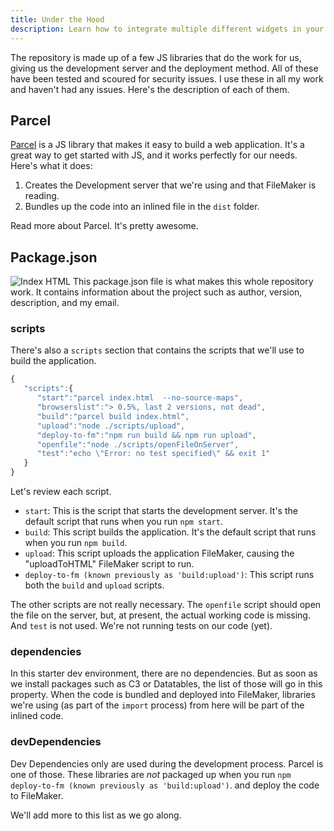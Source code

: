 ```yaml
---
title: Under the Hood
description: Learn how to integrate multiple different widgets in your application.
---
```


The repository is made up of a few JS libraries that do the work for us, giving us the development server and the deployment method. All of these have been tested and scoured for security issues. I use these in all my work and haven't had any issues. Here's the description of each of them.

## Parcel

[Parcel](https://parceljs.org/) is a JS library that makes it easy to build a web application. It's a great way to get started with JS, and it works perfectly for our needs. Here's what it does:

1. Creates the Development server that we're using and that FileMaker is reading.
2. Bundles up the code into an inlined file in the `dist` folder.

Read more about Parcel. It's pretty awesome.

## Package.json

![Index HTML](https://im-js-in-fm-images.s3.amazonaws.com/packagejson.png)
This package.json file is what makes this whole repository work. It contains information about the project such as author, version, description, and my email.

### scripts

There's also a `scripts` section that contains the scripts that we'll use to build the application.

```js
{
   "scripts":{
      "start":"parcel index.html  --no-source-maps",
      "browserslist":"> 0.5%, last 2 versions, not dead",
      "build":"parcel build index.html",
      "upload":"node ./scripts/upload",
      "deploy-to-fm":"npm run build && npm run upload",
      "openfile":"node ./scripts/openFileOnServer",
      "test":"echo \"Error: no test specified\" && exit 1"
   }
}
```

Let's review each script.

- `start`: This is the script that starts the development server. It's the default script that runs when you run `npm start`.
- `build`: This script builds the application. It's the default script that runs when you run `npm build`.
- `upload`: This script uploads the application FileMaker, causing the "uploadToHTML" FileMaker script to run.
- `deploy-to-fm (known previously as 'build:upload')`: This script runs both the `build` and `upload` scripts.

The other scripts are not really necessary. The `openfile` script should open the file on the server, but, at present, the actual working code is missing. And `test` is not used. We're not running tests on our code (yet).

### dependencies

In this starter dev environment, there are no dependencies. But as soon as we install packages such as C3 or Datatables, the list of those will go in this property. When the code is bundled and deployed into FileMaker, libraries we're using (as part of the `import` process) from here will be part of the inlined code.

### devDependencies

Dev Dependencies only are used during the development process. Parcel is one of those. These libraries are _not_ packaged up when you run `npm deploy-to-fm (known previously as 'build:upload')`. and deploy the code to FileMaker.

We'll add more to this list as we go along.

